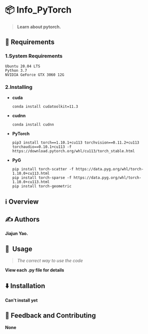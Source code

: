 # 📦 Info_PyTorch

> **Learn about pytorch.**


## 🌟 Requirements

### 1.System Requirements
```
Ubuntu 20.04 LTS
Python 3.7
NVIDIA GeForce GTX 3060 12G
```
### 2.Installing
- **cuda**
    ```
    conda install cudatoolkit=11.3
    ```
- **cudnn**
    ```
    conda install cudnn
    ```
- **PyTorch**
    ```
    pip3 install torch==1.10.1+cu113 torchvision==0.11.2+cu113 torchaudio==0.10.1+cu113 -f https://download.pytorch.org/whl/cu113/torch_stable.html
    ```
- **PyG**
    ```
    pip install torch-scatter -f https://data.pyg.org/whl/torch-1.10.0+cu113.html
    pip install torch-sparse -f https://data.pyg.org/whl/torch-1.10.0+cu113.html
    pip install torch-geometric
    ```

## ℹ️ Overview


## ✍️ Authors
**Jiajun Yao.**

## 🚀️ ️   Usage

>*The correct way to use the code*

**View each .py file for details**


## ⬇️ Installation

**Can't install yet**

## 💭   Feedback and Contributing

**None**
